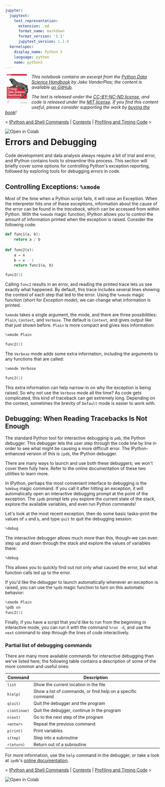 ```yaml
---
jupyter:
  jupytext:
    text_representation:
      extension: .md
      format_name: markdown
      format_version: '1.1'
      jupytext_version: 1.1.6
  kernelspec:
    display_name: Python 3
    language: python
    name: python3
---
```


<!--BOOK_INFORMATION-->
<img align="left" style="padding-right:10px;" src="figures/PDSH-cover-small.png">

*This notebook contains an excerpt from the [Python Data Science Handbook](http://shop.oreilly.com/product/0636920034919.do) by Jake VanderPlas; the content is available [on GitHub](https://github.com/jakevdp/PythonDataScienceHandbook).*

*The text is released under the [CC-BY-NC-ND license](https://creativecommons.org/licenses/by-nc-nd/3.0/us/legalcode), and code is released under the [MIT license](https://opensource.org/licenses/MIT). If you find this content useful, please consider supporting the work by [buying the book](http://shop.oreilly.com/product/0636920034919.do)!*


<!--NAVIGATION-->
< [IPython and Shell Commands](01.05-IPython-And-Shell-Commands.ipynb) | [Contents](Index.ipynb) | [Profiling and Timing Code](01.07-Timing-and-Profiling.ipynb) >

<a href="https://colab.research.google.com/github/jakevdp/PythonDataScienceHandbook/blob/master/notebooks/01.06-Errors-and-Debugging.ipynb"><img align="left" src="https://colab.research.google.com/assets/colab-badge.svg" alt="Open in Colab" title="Open and Execute in Google Colaboratory"></a>



# Errors and Debugging


Code development and data analysis always require a bit of trial and error, and IPython contains tools to streamline this process.
This section will briefly cover some options for controlling Python's exception reporting, followed by exploring tools for debugging errors in code.


## Controlling Exceptions: ``%xmode``

Most of the time when a Python script fails, it will raise an Exception.
When the interpreter hits one of these exceptions, information about the cause of the error can be found in the *traceback*, which can be accessed from within Python.
With the ``%xmode`` magic function, IPython allows you to control the amount of information printed when the exception is raised.
Consider the following code:

```python
def func1(a, b):
    return a / b

def func2(x):
    a = x
    b = x - 1
    return func1(a, b)
```

```python
func2(1)
```

Calling ``func2`` results in an error, and reading the printed trace lets us see exactly what happened.
By default, this trace includes several lines showing the context of each step that led to the error.
Using the ``%xmode`` magic function (short for *Exception mode*), we can change what information is printed.

``%xmode`` takes a single argument, the mode, and there are three possibilities: ``Plain``, ``Context``, and ``Verbose``.
The default is ``Context``, and gives output like that just shown before.
``Plain`` is more compact and gives less information:

```python
%xmode Plain
```

```python
func2(1)
```

The ``Verbose`` mode adds some extra information, including the arguments to any functions that are called:

```python
%xmode Verbose
```

```python
func2(1)
```

This extra information can help narrow-in on why the exception is being raised.
So why not use the ``Verbose`` mode all the time?
As code gets complicated, this kind of traceback can get extremely long.
Depending on the context, sometimes the brevity of ``Default`` mode is easier to work with.


## Debugging: When Reading Tracebacks Is Not Enough

The standard Python tool for interactive debugging is ``pdb``, the Python debugger.
This debugger lets the user step through the code line by line in order to see what might be causing a more difficult error.
The IPython-enhanced version of this is ``ipdb``, the IPython debugger.

There are many ways to launch and use both these debuggers; we won't cover them fully here.
Refer to the online documentation of these two utilities to learn more.

In IPython, perhaps the most convenient interface to debugging is the ``%debug`` magic command.
If you call it after hitting an exception, it will automatically open an interactive debugging prompt at the point of the exception.
The ``ipdb`` prompt lets you explore the current state of the stack, explore the available variables, and even run Python commands!

Let's look at the most recent exception, then do some basic tasks–print the values of ``a`` and ``b``, and type ``quit`` to quit the debugging session:

```python
%debug
```

The interactive debugger allows much more than this, though–we can even step up and down through the stack and explore the values of variables there:

```python
%debug
```

This allows you to quickly find out not only what caused the error, but what function calls led up to the error.

If you'd like the debugger to launch automatically whenever an exception is raised, you can use the ``%pdb`` magic function to turn on this automatic behavior:

```python
%xmode Plain
%pdb on
func2(1)
```

Finally, if you have a script that you'd like to run from the beginning in interactive mode, you can run it with the command ``%run -d``, and use the ``next`` command to step through the lines of code interactively.


### Partial list of debugging commands

There are many more available commands for interactive debugging than we've listed here; the following table contains a description of some of the more common and useful ones:

| Command         |  Description                                                |
|-----------------|-------------------------------------------------------------|
| ``list``        | Show the current location in the file                       |
| ``h(elp)``      | Show a list of commands, or find help on a specific command |
| ``q(uit)``      | Quit the debugger and the program                           |
| ``c(ontinue)``  | Quit the debugger, continue in the program                  |
| ``n(ext)``      | Go to the next step of the program                          |
| ``<enter>``     | Repeat the previous command                                 |
| ``p(rint)``     | Print variables                                             |
| ``s(tep)``      | Step into a subroutine                                      |
| ``r(eturn)``    | Return out of a subroutine                                  |

For more information, use the ``help`` command in the debugger, or take a look at ``ipdb``'s [online documentation](https://github.com/gotcha/ipdb).


<!--NAVIGATION-->
< [IPython and Shell Commands](01.05-IPython-And-Shell-Commands.ipynb) | [Contents](Index.ipynb) | [Profiling and Timing Code](01.07-Timing-and-Profiling.ipynb) >

<a href="https://colab.research.google.com/github/jakevdp/PythonDataScienceHandbook/blob/master/notebooks/01.06-Errors-and-Debugging.ipynb"><img align="left" src="https://colab.research.google.com/assets/colab-badge.svg" alt="Open in Colab" title="Open and Execute in Google Colaboratory"></a>

